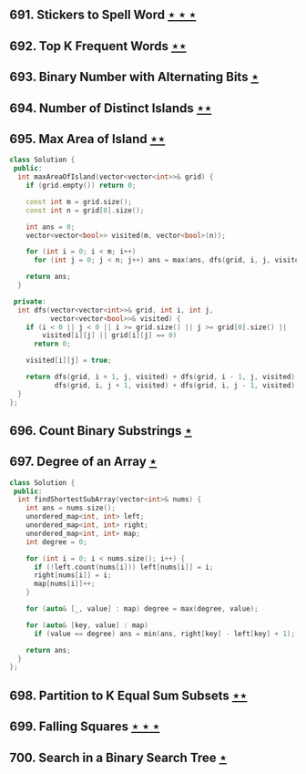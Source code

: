 ## 691. Stickers to Spell Word [$\star\star\star$](https://leetcode.com/problems/stickers-to-spell-word)

## 692. Top K Frequent Words [$\star\star$](https://leetcode.com/problems/top-k-frequent-words)

## 693. Binary Number with Alternating Bits [$\star$](https://leetcode.com/problems/binary-number-with-alternating-bits)

## 694. Number of Distinct Islands [$\star\star$](https://leetcode.com/problems/number-of-distinct-islands)

## 695. Max Area of Island [$\star\star$](https://leetcode.com/problems/max-area-of-island)

```cpp
class Solution {
 public:
  int maxAreaOfIsland(vector<vector<int>>& grid) {
    if (grid.empty()) return 0;

    const int m = grid.size();
    const int n = grid[0].size();

    int ans = 0;
    vector<vector<bool>> visited(m, vector<bool>(n));

    for (int i = 0; i < m; i++)
      for (int j = 0; j < n; j++) ans = max(ans, dfs(grid, i, j, visited));

    return ans;
  }

 private:
  int dfs(vector<vector<int>>& grid, int i, int j,
          vector<vector<bool>>& visited) {
    if (i < 0 || j < 0 || i >= grid.size() || j >= grid[0].size() ||
        visited[i][j] || grid[i][j] == 0)
      return 0;

    visited[i][j] = true;

    return dfs(grid, i + 1, j, visited) + dfs(grid, i - 1, j, visited) +
           dfs(grid, i, j + 1, visited) + dfs(grid, i, j - 1, visited) + 1;
  }
};
```

## 696. Count Binary Substrings [$\star$](https://leetcode.com/problems/count-binary-substrings)

## 697. Degree of an Array [$\star$](https://leetcode.com/problems/degree-of-an-array)

```cpp
class Solution {
 public:
  int findShortestSubArray(vector<int>& nums) {
    int ans = nums.size();
    unordered_map<int, int> left;
    unordered_map<int, int> right;
    unordered_map<int, int> map;
    int degree = 0;

    for (int i = 0; i < nums.size(); i++) {
      if (!left.count(nums[i])) left[nums[i]] = i;
      right[nums[i]] = i;
      map[nums[i]]++;
    }

    for (auto& [_, value] : map) degree = max(degree, value);

    for (auto& [key, value] : map)
      if (value == degree) ans = min(ans, right[key] - left[key] + 1);

    return ans;
  }
};
```

## 698. Partition to K Equal Sum Subsets [$\star\star$](https://leetcode.com/problems/partition-to-k-equal-sum-subsets)

## 699. Falling Squares [$\star\star\star$](https://leetcode.com/problems/falling-squares)

## 700. Search in a Binary Search Tree [$\star$](https://leetcode.com/problems/search-in-a-binary-search-tree)
